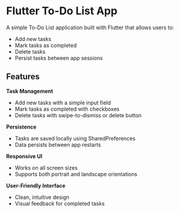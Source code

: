 # Flutter To-Do List App

A simple To-Do List application built with Flutter that allows users to:
- Add new tasks
- Mark tasks as completed
- Delete tasks
- Persist tasks between app sessions

## Features

 **Task Management**  
   - Add new tasks with a simple input field  
   - Mark tasks as completed with checkboxes  
   - Delete tasks with swipe-to-dismiss or delete button  

**Persistence**  
   - Tasks are saved locally using SharedPreferences  
   - Data persists between app restarts  

 **Responsive UI**  
   - Works on all screen sizes  
   - Supports both portrait and landscape orientations  

 **User-Friendly Interface**  
   - Clean, intuitive design  
   - Visual feedback for completed tasks  



